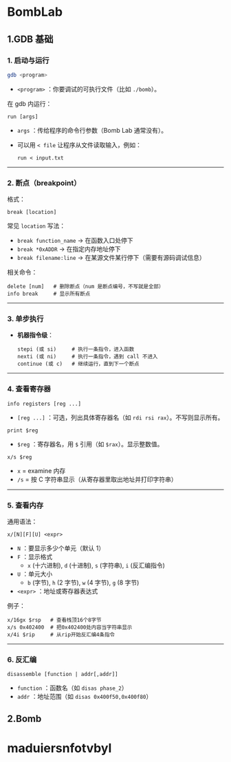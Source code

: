 # BombLab

## 1.GDB 基础

### 1. 启动与运行

```bash
gdb <program>
```

- `<program>` ：你要调试的可执行文件（比如 `./bomb`）。

在 gdb 内运行：

```gdb
run [args]
```

- `args` ：传给程序的命令行参数（Bomb Lab 通常没有）。

- 可以用 `< file` 让程序从文件读取输入，例如：

  ```gdb
  run < input.txt
  ```

------

### 2. 断点（breakpoint）

格式：

```gdb
break [location]
```

常见 `location` 写法：

- `break function_name` → 在函数入口处停下
- `break *0xADDR` → 在指定内存地址停下
- `break filename:line` → 在某源文件某行停下（需要有源码调试信息）

相关命令：

```gdb
delete [num]   # 删除断点（num 是断点编号，不写就是全部）
info break     # 显示所有断点
```

------

### 3. 单步执行

- **机器指令级**：

  ```gdb
  stepi (或 si)     # 执行一条指令，进入函数
  nexti (或 ni)     # 执行一条指令，遇到 call 不进入
  continue (或 c)   # 继续运行，直到下一个断点
  ```

------

### 4. 查看寄存器

```gdb
info registers [reg ...]
```

- `[reg ...]` ：可选，列出具体寄存器名（如 `rdi rsi rax`）。不写则显示所有。

```gdb
print $reg
```

- `$reg` ：寄存器名，用 `$` 引用（如 `$rax`）。显示整数值。

```gdb
x/s $reg
```

- `x` = examine 内存
- `/s` = 按 C 字符串显示（从寄存器里取出地址并打印字符串）

------

### 5. 查看内存

通用语法：

```gdb
x/[N][F][U] <expr>
```

- `N` ：要显示多少个单元（默认 1）
- `F` ：显示格式
  - `x` (十六进制), `d` (十进制), `s` (字符串), `i` (反汇编指令)
- `U` ：单元大小
  - `b` (字节), `h` (2 字节), `w` (4 字节), `g` (8 字节)
- `<expr>` ：地址或寄存器表达式

例子：

```gdb
x/16gx $rsp   # 查看栈顶16个8字节
x/s 0x402400  # 把0x402400处内容当字符串显示
x/4i $rip     # 从rip开始反汇编4条指令
```

------

### 6. 反汇编

```gdb
disassemble [function | addr[,addr]]
```

- `function` ：函数名（如 `disas phase_2`）
- `addr` ：地址范围（如 `disas 0x400f50,0x400f80`）



## 2.Bomb





# maduiersnfotvbyl	
















